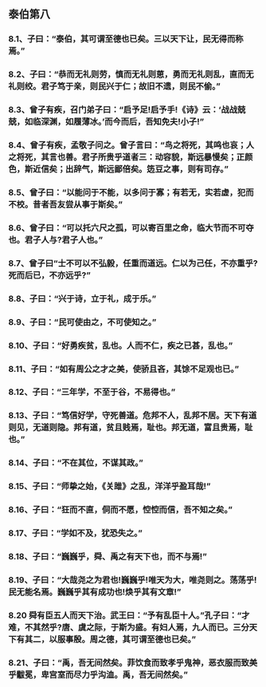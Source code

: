 ## 泰伯第八

### 8.1、子曰：“泰伯，其可谓至德也已矣。三以天下让，民无得而称焉。”

### 8.2、子曰：“恭而无礼则劳，慎而无礼则葸，勇而无礼则乱，直而无礼则绞。君子笃于亲，则民兴于仁；故旧不遗，则民不偷。”

### 8.3、曾子有疾，召门弟子曰：“启予足!启予手!《诗》云：‘战战兢兢，如临深渊，如履薄冰。’而今而后，吾知免夫!小子!”

### 8.4、曾子有疾，孟敬子问之。曾子言曰：“鸟之将死，其鸣也哀；人之将死，其言也善。君子所贵乎道者三：动容貌，斯远暴慢矣；正颜色，斯近信矣；出辞气，斯远鄙倍矣。笾豆之事，则有司存。”

### 8.5、曾子曰：“以能问于不能，以多问于寡；有若无，实若虚，犯而不校。昔者吾友尝从事于斯矣。”

### 8.6、曾子曰：“可以托六尺之孤，可以寄百里之命，临大节而不可夺也。君子人与?君子人也。”

### 8.7、曾子曰“士不可以不弘毅，任重而道远。仁以为己任，不亦重乎?死而后已，不亦远乎?”

### 8.8、子曰：“兴于诗，立于礼，成于乐。”

### 8.9、子曰：“民可使由之，不可使知之。”

### 8.10、子曰：“好勇疾贫，乱也。人而不仁，疾之已甚，乱也。”

### 8.11、子曰：“如有周公之才之美，使骄且吝，其馀不足观也已。”

### 8.12、子曰：“三年学，不至于谷，不易得也。”

### 8.13、子曰：“笃信好学，守死善道。危邦不人，乱邦不居。天下有道则见，无道则隐。邦有道，贫且贱焉，耻也。邦无道，富且贵焉，耻也。”

### 8.14、子曰：“不在其位，不谋其政。”

### 8.15、子曰：“师挚之始，《关雎》之乱，洋洋乎盈耳哉!”

### 8.16、子曰：“狂而不直，侗而不愿，悾悾而信，吾不知之矣。”

### 8.17、子曰：“学如不及，犹恐失之。”

### 8.18、子曰：“巍巍乎，舜、禹之有天下也，而不与焉!”

### 8.19、子曰：“大哉尧之为君也!巍巍乎!唯天为大，唯尧则之。荡荡乎!民无能名焉。巍巍乎其有成功也!焕乎其有文章!”

### 8.20 舜有臣五人而天下治。武王曰：“予有乱臣十人。”孔子曰：“才难，不其然乎?唐、虞之际，于斯为盛。有妇人焉，九人而已。三分天下有其二，以服事殷。周之德，其可谓至德也已矣。”

### 8.21、子曰：“禹，吾无间然矣。菲饮食而致孝乎鬼神，恶衣服而致美乎黻冕，卑宫室而尽力乎沟洫。禹，吾无间然矣。”

